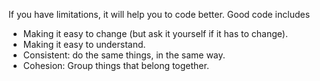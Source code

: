 If you have limitations, it will help you to code better. Good code includes
- Making it easy to change (but ask it yourself if it has to change).
- Making it easy to understand.
- Consistent:  do the same things, in the same way.
- Cohesion: Group things that belong together.

